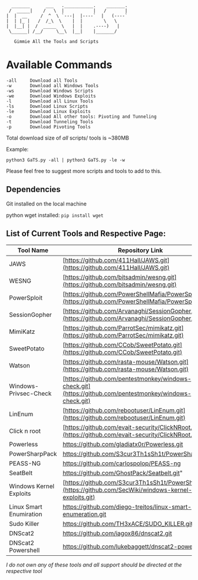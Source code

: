 ```
  _______      ___   .___________.    _______.
 /  _____|    /   \  |           |   /       |
|  |  __     /  ^  \ `---|  |----`  |   (----`
|  | |_ |   /  /_\  \    |  |        \   \    
|  |__| |  /  _____  \   |  |    .----)   |   
 \______| /__/     \__\  |__|    |_______/ 
```
       Gimmie All the Tools and Scripts 


# Available Commands  #
```console
-all     Download all Tools
-w       Download all Windows Tools
-ws      Download Windows Scripts
-we      Download Windows Exploits
-l       Download all Linux Tools
-ls      Download Linux Scripts
-le      Download Linux Exploits
-o       Download All other tools: Pivoting and Tunneling 
-t       Download Tunneling Tools
-p       Download Pivoting Tools 
```
Total download size of *all* scripts/ tools is ~380MB

Example: 
```console
python3 GaTS.py -all | python3 GaTS.py -le -w
```
Please feel free to suggest more scripts and tools to add to this.

## Dependencies ##
Git installed on the local machine

python wget installed: `pip install wget`

List of Current Tools and Respective Page:
------------------------------------------
| Tool Name               | Repository Link                                                                                                         |
|-------------------------|-------------------------------------------------------------------------------------------------------------------------|
| JAWS                    | [https://github.com/411Hall/JAWS.git](https://github.com/411Hall/JAWS.git)                                              |
| WESNG                   | [https://github.com/bitsadmin/wesng.git](https://github.com/bitsadmin/wesng.git)                                        |
| PowerSploit             | [https://github.com/PowerShellMafia/PowerSploit.git](https://github.com/PowerShellMafia/PowerSploit.git)                |
| SessionGopher           | [https://github.com/Arvanaghi/SessionGopher.git](https://github.com/Arvanaghi/SessionGopher.git)                        |
| MimiKatz                | [https://github.com/ParrotSec/mimikatz.git](https://github.com/ParrotSec/mimikatz.git)                                  |
| SweetPotato             | [https://github.com/CCob/SweetPotato.git](https://github.com/CCob/SweetPotato.git)                                      |
| Watson                  | [https://github.com/rasta-mouse/Watson.git](https://github.com/rasta-mouse/Watson.git)                                  |
| Windows-Privsec-Check   | [https://github.com/pentestmonkey/windows-privesc-check.git](https://github.com/pentestmonkey/windows-privesc-check.git) |
| LinEnum                 | [https://github.com/rebootuser/LinEnum.git](https://github.com/rebootuser/LinEnum.git)                                  |
| Click n root            | [https://github.com/evait-security/ClickNRoot.git](https://github.com/evait-security/ClickNRoot.git)                    |
| Powerless               | https://github.com/gladiatx0r/Powerless.git                                                                            |
| PowerSharpPack          | https://github.com/S3cur3Th1sSh1t/PowerSharpPack                                                                        |
| PEASS-NG                | https://github.com/carlospolop/PEASS-ng                                                                                 | 
| SeatBelt                | https://github.com/GhostPack/Seatbelt.git"                                                                              | 
| Windows Kernel Exploits | [https://github.com/S3cur3Th1sSh1t/PowerSharpPack](https://github.com/SecWiki/windows-kernel-exploits.git)              | 
| Linux Smart Enumiration | https://github.com/diego-treitos/linux-smart-enumeration.git                                                            | 
| Sudo Killer             | https://github.com/TH3xACE/SUDO_KILLER.git                                                                              |
| DNScat2                 | https://github.com/iagox86/dnscat2.git                                                                                  |
| DNScat2 Powershell      | https://github.com/lukebaggett/dnscat2-powershell.git                                                                   |

_I do not own any of these tools and all support should be directed at the respective tool_
